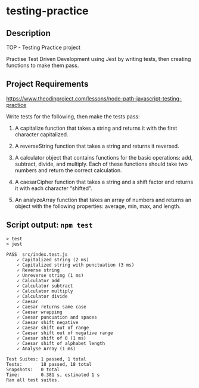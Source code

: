 # testing-practice

## Description
TOP - Testing Practice project  

Practise Test Driven Development using Jest by writing tests, then creating functions to make them pass.

## Project Requirements
https://www.theodinproject.com/lessons/node-path-javascript-testing-practice

Write tests for the following, then make the tests pass:

1) A capitalize function that takes a string and returns it with the first character capitalized.

2) A reverseString function that takes a string and returns it reversed.

3) A calculator object that contains functions for the basic operations: add, subtract, divide, and multiply. Each of these functions should take two numbers and return the correct calculation.

4) A caesarCipher function that takes a string and a shift factor and returns it with each character “shifted”.

5) An analyzeArray function that takes an array of numbers and returns an object with the following properties: average, min, max, and length.

## Script output: `npm test`
	> test
	> jest

	PASS  src/index.test.js
		✓ Capitalized string (2 ms)
		✓ Capitalized string with punctuation (3 ms)
		✓ Reverse string
		✓ Unreverse string (1 ms)
		✓ Calculator add
		✓ Calculator subtract
		✓ Calculator multiply
		✓ Calculator divide
		✓ Caesar
		✓ Caesar returns same case
		✓ Caesar wrapping
		✓ Caesar puncuation and spaces
		✓ Caesar shift negative
		✓ Caesar shift out of range
		✓ Caesar shift out of negative range
		✓ Caesar shift of 0 (1 ms)
		✓ Caesar shift of alphabet length
		✓ Analyse Array (1 ms)

	Test Suites: 1 passed, 1 total
	Tests:       18 passed, 18 total
	Snapshots:   0 total
	Time:        0.381 s, estimated 1 s
	Ran all test suites.

